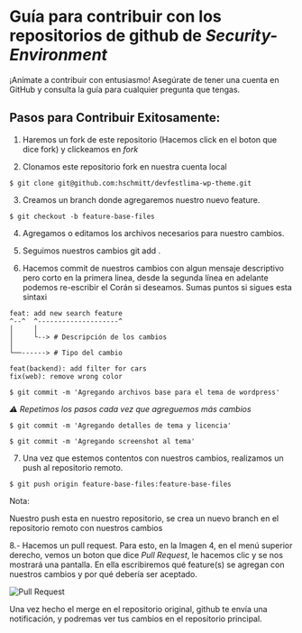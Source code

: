 # Guía para contribuir con los repositorios de github de *Security-Environment*

¡Anímate a contribuir con entusiasmo! Asegúrate de tener una cuenta en GitHub y consulta la guía para cualquier pregunta que tengas.

## Pasos para Contribuir Exitosamente:

1. Haremos un fork de este repositorio (Hacemos click en el boton que dice fork) y clickeamos en _fork_ 

2. Clonamos este repositorio fork en nuestra cuenta local

```$ git clone git@github.com:hschmitt/devfestlima-wp-theme.git```

3. Creamos un branch donde agregaremos nuestro nuevo feature.

```$ git checkout -b feature-base-files```

4. Agregamos o editamos los archivos necesarios para nuestro cambios.

5. Seguimos nuestros cambios git add . 

6. Hacemos commit de nuestros cambios con algun mensaje descriptivo pero corto en la primera linea, desde la segunda línea en adelante podemos re-escribir el Corán si deseamos. Sumas puntos si sigues esta sintaxi 

```
feat: add new search feature
^--^  ^--------------------^
│     │
│     └--> # Descripción de los cambios
│
└──------> # Tipo del cambio
```
```
feat(backend): add filter for cars
fix(web): remove wrong color

```


```$ git commit -m 'Agregando archivos base para el tema de wordpress'```


*⚠️ Repetimos los pasos cada vez que agreguemos más cambios*

```$ git commit -m 'Agregando detalles de tema y licencia'```

```$ git commit -m 'Agregando screenshot al tema'```

7. Una vez que estemos contentos con nuestros cambios, realizamos un push al repositorio remoto.

```$ git push origin feature-base-files:feature-base-files```

Nota: 

Nuestro push esta en nuestro repositorio, se crea un nuevo branch en el repositorio remoto con nuestros cambios 

8.- Hacemos un pull request. Para esto, en la Imagen 4, en el menú superior derecho, vemos un boton que dice _Pull Request_, le hacemos clic y se nos mostrará una pantalla. En ella escribiremos qué feature(s) se agregan con nuestros cambios y por qué debería ser aceptado.

![Pull Request](image.png)

Una vez hecho el merge en el repositorio original, github te envía una notificación, y podremas ver tus cambios en el repositorio principal.
